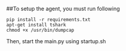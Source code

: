##To setup the agent, you must run following
```
pip install -r requirements.txt
apt-get install tshark
chmod +x /usr/bin/dumpcap
```
Then, start the main.py using startup.sh